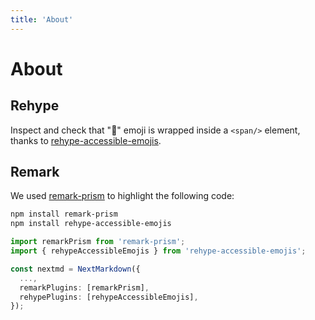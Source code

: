 ```yaml
---
title: 'About'
---
```


# About

## Rehype

Inspect and check that "👋" emoji is wrapped inside a `<span/>` element, thanks to [rehype-accessible-emojis](https://github.com/GaiAma/Coding4GaiAma/tree/HEAD/packages/rehype-accessible-emojis).

## Remark

We used [remark-prism](https://github.com/sergioramos/remark-prism) to highlight the following code:

```bash
npm install remark-prism
npm install rehype-accessible-emojis
```

```typescript
import remarkPrism from 'remark-prism';
import { rehypeAccessibleEmojis } from 'rehype-accessible-emojis';

const nextmd = NextMarkdown({
  ...,
  remarkPlugins: [remarkPrism],
  rehypePlugins: [rehypeAccessibleEmojis],
});
```
